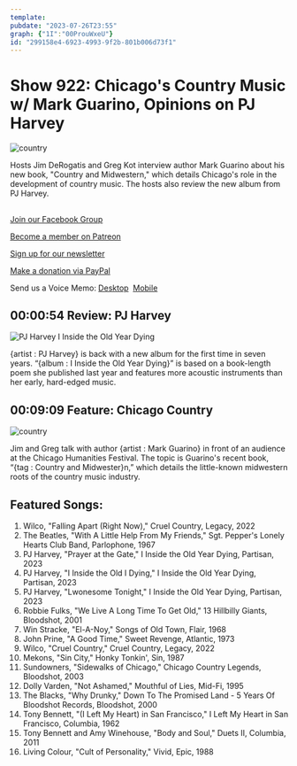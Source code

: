```yaml
---
template: 
pubdate: "2023-07-26T23:55"
graph: {"1I":"00ProuWxeU"}
id: "299158e4-6923-4993-9f2b-801b006d73f1"
---
```






# Show 922: Chicago's Country Music w/ Mark Guarino, Opinions on PJ Harvey

![country](https://static.soundopinions.org/images/2023/mark-guarino.jpeg)

Hosts Jim DeRogatis and Greg Kot interview author Mark Guarino about his new book, "Country and Midwestern," which details Chicago's role in the development of country music. The hosts also review the new album from PJ Harvey.



## 

[Join our Facebook Group](https://bit.ly/3sivr9T)

[Become a member on Patreon](https://bit.ly/3slWZvc)

[Sign up for our newsletter](https://bit.ly/3eEvRnG)

[Make a donation via PayPal](https://bit.ly/3dmt9lU)

Send us a Voice Memo: [Desktop](bit.ly/2RyD5Ah)  [Mobile](sayhi.chat/soundops)



## 00:00:54 Review: PJ Harvey

![PJ Harvey I Inside the Old Year Dying](https://static.soundopinions.org/assets/922/F91.jpg)

{artist : PJ Harvey} is back with a new album for the first time in seven years. “{album : I Inside the Old Year Dying}” is based on a book-length poem she published last year and features more acoustic instruments than her early, hard-edged music.



## 00:09:09 Feature: Chicago Country

![country](https://static.soundopinions.org/images/2023/mark-guarino.jpeg)

Jim and Greg talk with author {artist : Mark Guarino} in front of an audience at the Chicago Humanities Festival. The topic is Guarino's recent book, “{tag : Country and Midwester}n,” which details the little-known midwestern roots of the country music industry.



## Featured Songs:

1. Wilco, "Falling Apart (Right Now)," Cruel Country, Legacy, 2022
2. The Beatles, "With A Little Help From My Friends," Sgt. Pepper's Lonely Hearts Club Band, Parlophone, 1967
3. PJ Harvey, "Prayer at the Gate," I Inside the Old Year Dying, Partisan, 2023
4. PJ Harvey, "I Inside the Old I Dying," I Inside the Old Year Dying, Partisan, 2023
5. PJ Harvey, "Lwonesome Tonight," I Inside the Old Year Dying, Partisan, 2023
6. Robbie Fulks, "We Live A Long Time To Get Old," 13 Hillbilly Giants, Bloodshot, 2001
7. Win Stracke, "El-A-Noy," Songs of Old Town, Flair, 1968
8. John Prine, "A Good Time," Sweet Revenge, Atlantic, 1973
9. Wilco, "Cruel Country," Cruel Country, Legacy, 2022
10. Mekons, "Sin City," Honky Tonkin', Sin, 1987
11. Sundowners, "Sidewalks of Chicago," Chicago Country Legends, Bloodshot, 2003
12. Dolly Varden, "Not Ashamed," Mouthful of Lies, Mid-Fi, 1995
13. The Blacks, "Why Drunky," Down To The Promised Land - 5 Years Of Bloodshot Records, Bloodshot, 2000
14. Tony Bennett, "(I Left My Heart) in San Francisco," I Left My Heart in San Francisco, Columbia, 1962
15. Tony Bennett and Amy Winehouse, "Body and Soul," Duets II, Columbia, 2011
16. Living Colour, "Cult of Personality," Vivid, Epic, 1988